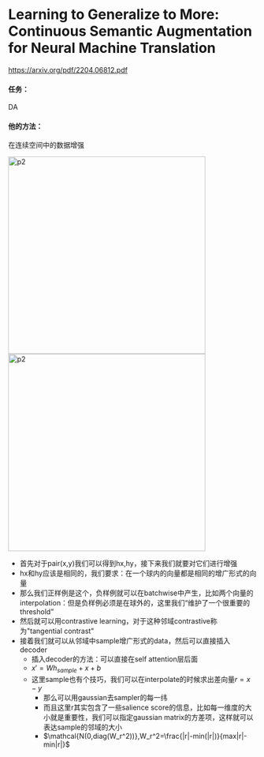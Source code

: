 # Learning to Generalize to More: Continuous Semantic Augmentation for Neural Machine Translation

https://arxiv.org/pdf/2204.06812.pdf

#### 任务：

DA

#### 他的方法：

在连续空间中的数据增强

<img src="https://p.ipic.vip/epsu7v.png" alt="p2" width="400"/>

<img src="https://p.ipic.vip/ys1qfw.png" alt="p2" width="400"/>

* 首先对于pair(x,y)我们可以得到hx,hy，接下来我们就要对它们进行增强
* hx和hy应该是相同的，我们要求：在一个球内的向量都是相同的增广形式的向量
* 那么我们正样例是这个，负样例就可以在batchwise中产生，比如两个向量的interpolation：但是负样例必须是在球外的，这里我们“维护了一个很重要的threshold”
* 然后就可以用contrastive learning，对于这种邻域contrastive称为"tangential contrast"
* 接着我们就可以从邻域中sample增广形式的data，然后可以直接插入decoder
  * 插入decoder的方法：可以直接在self attention层后面
  * $x'=Wh_{sample}+x+b$
  * 这里sample也有个技巧，我们可以在interpolate的时候求出差向量$r=x-y$
    * 那么可以用gaussian去sampler的每一纬
    * 而且这里r其实包含了一些salience score的信息，比如每一维度的大小就是重要性，我们可以指定gaussian matrix的方差项，这样就可以表达sample的邻域的大小
    * $\mathcal{N(0,diag(W_r^2))},W_r^2=\frac{|r|-min(|r|)}{max|r|-min|r|}$

